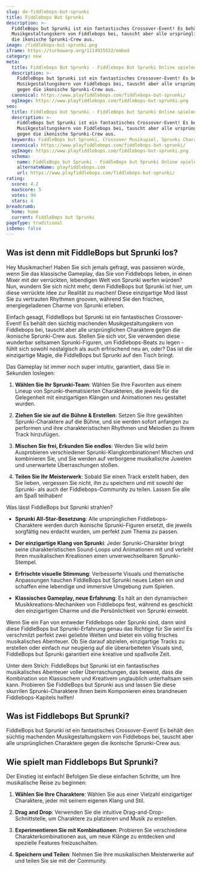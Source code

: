 ```yaml
---
slug: de-fiddlebops-but-sprunki
title: Fiddlebops But Sprunki
description: >-
  FiddleBops but Sprunki ist ein fantastisches Crossover-Event! Es behält den süchtig machenden
  Musikgestaltungskern von Fiddlebops bei, tauscht aber alle ursprünglichen Charaktere gegen
  die ikonische Sprunki-Crew aus.
image: /fiddlebops-but-sprunki.png
iframe: https://turbowarp.org/1114915532/embed
category: new
meta:
  title: Fiddlebops But Sprunki - Fiddlebops But Sprunki Online spielen
  description: >-
    FiddleBops but Sprunki ist ein fantastisches Crossover-Event! Es behält den süchtig machenden
    Musikgestaltungskern von Fiddlebops bei, tauscht aber alle ursprünglichen Charaktere
    gegen die ikonische Sprunki-Crew aus.
  canonical: https://www.playfiddlebops.com/fiddlebops-but-sprunki/
  ogImage: https://www.playfiddlebops.com/fiddlebops-but-sprunki.png
seo:
  title: FiddleBops but Sprunki - FiddleBops but Sprunki Online spielen
  description: >-
    FiddleBops but Sprunki ist ein fantastisches Crossover-Event! Es behält den süchtig machenden
    Musikgestaltungskern von Fiddlebops bei, tauscht aber alle ursprünglichen Charaktere
    gegen die ikonische Sprunki-Crew aus.
  keywords: FiddleBops but Sprunki, Crossover Musikspiel, Sprunki Charaktere
  canonical: https://www.playfiddlebops.com/fiddlebops-but-sprunki/
  ogImage: https://www.playfiddlebops.com/fiddlebops-but-sprunki.png
  schema:
    name: FiddleBops but Sprunki - FiddleBops but Sprunki Online spielen
    alternateName: playfiddlebops.com
    url: https://www.playfiddlebops.com/fiddlebops-but-sprunki/
rating:
  score: 4.2
  maxScore: 5
  votes: 94
  stars: 4
breadcrumb:
  home: home
  current: FiddleBops but Sprunki
pageType: traditional
isDemo: false
---
```


## Was ist denn mit FiddleBops but Sprunki los?

Hey Musikmacher! Haben Sie sich jemals gefragt, was passieren würde, wenn Sie das klassische Gameplay, das Sie von Fiddlebops lieben, in einen Mixer mit der verrückten, lebendigen Welt von Sprunki werfen würden? Nun, wundern Sie sich nicht mehr, denn FiddleBops but Sprunki ist hier, um diese verrückte Idee zur Realität zu machen! Diese einzigartige Mod lässt Sie zu vertrauten Rhythmen grooven, während Sie den frischen, energiegeladenen Charme von Sprunki erleben.

Einfach gesagt, FiddleBops but Sprunki ist ein fantastisches Crossover-Event! Es behält den süchtig machenden Musikgestaltungskern von Fiddlebops bei, tauscht aber alle ursprünglichen Charaktere gegen die ikonische Sprunki-Crew aus. Stellen Sie sich vor, Sie verwenden diese wunderbar seltsamen Sprunki-Figuren, um Fiddlebops-Beats zu legen - fühlt sich sowohl nostalgisch als auch erfrischend neu an, oder? Das ist die einzigartige Magie, die FiddleBops but Sprunki auf den Tisch bringt.

Das Gameplay ist immer noch super intuitiv, garantiert, dass Sie in Sekunden loslegen:

1. **Wählen Sie Ihr Sprunki-Team**: Wählen Sie Ihre Favoriten aus einem Lineup von Sprunki-thematisierten Charakteren, die jeweils für die Gelegenheit mit einzigartigen Klängen und Animationen neu gestaltet wurden.

1. **Ziehen Sie sie auf die Bühne & Erstellen**: Setzen Sie Ihre gewählten Sprunki-Charaktere auf die Bühne, und sie werden sofort anfangen zu performen und ihre charakteristischen Rhythmen und Melodien zu Ihrem Track hinzufügen.

1. **Mischen Sie frei, Erkunden Sie endlos**: Werden Sie wild beim Ausprobieren verschiedener Sprunki-Klangkombinationen! Mischen und kombinieren Sie, und Sie werden auf verborgene musikalische Juwelen und unerwartete Überraschungen stoßen.

1. **Teilen Sie Ihr Meisterwerk**: Sobald Sie einen Track erstellt haben, den Sie lieben, vergessen Sie nicht, ihn zu speichern und mit sowohl der Sprunki- als auch der Fiddlebops-Community zu teilen. Lassen Sie alle am Spaß teilhaben!

Was lässt FiddleBops but Sprunki strahlen?

- **Sprunki All-Star-Besetzung**: Alle ursprünglichen Fiddlebops-Charaktere werden durch ikonische Sprunki-Figuren ersetzt, die jeweils sorgfältig neu erdacht wurden, um perfekt zum Thema zu passen.

- **Der einzigartige Klang von Sprunki**: Jeder Sprunki-Charakter bringt seine charakteristischen Sound-Loops und Animationen mit und verleiht Ihren musikalischen Kreationen einen unverwechselbaren Sprunki-Stempel.

- **Erfrischte visuelle Stimmung**: Verbesserte Visuals und thematische Anpassungen hauchen FiddleBops but Sprunki neues Leben ein und schaffen eine lebendige und immersive Umgebung zum Spielen.

- **Klassisches Gameplay, neue Erfahrung**: Es hält an den dynamischen Musikkreations-Mechaniken von Fiddlebops fest, während es geschickt den einzigartigen Charme und die Persönlichkeit von Sprunki einwebt.

Wenn Sie ein Fan von entweder Fiddlebops oder Sprunki sind, dann wird diese FiddleBops but Sprunki-Erfahrung genau das Richtige für Sie sein! Es verschmilzt perfekt zwei geliebte Welten und bietet ein völlig frisches musikalisches Abenteuer. Ob Sie darauf abzielen, einzigartige Tracks zu erstellen oder einfach nur neugierig auf die überarbeiteten Visuals sind, FiddleBops but Sprunki garantiert eine kreative und spaßvolle Zeit.

Unter dem Strich: FiddleBops but Sprunki ist ein fantastisches musikalisches Abenteuer voller Überraschungen, das beweist, dass die Kombination von Klassischem und Kreativem unglaublich unterhaltsam sein kann. Probieren Sie FiddleBops but Sprunki aus und lassen Sie diese skurrilen Sprunki-Charaktere Ihnen beim Komponieren eines brandneuen Fiddlebops-Kapitels helfen!

## Was ist Fiddlebops But Sprunki?

FiddleBops but Sprunki ist ein fantastisches Crossover-Event! Es behält den süchtig machenden Musikgestaltungskern von Fiddlebops bei, tauscht aber alle ursprünglichen Charaktere gegen die ikonische Sprunki-Crew aus.

## Wie spielt man Fiddlebops But Sprunki?

Der Einstieg ist einfach! Befolgen Sie diese einfachen Schritte, um Ihre musikalische Reise zu beginnen:

1. **Wählen Sie Ihre Charaktere**: Wählen Sie aus einer Vielzahl einzigartiger Charaktere, jeder mit seinem eigenen Klang und Stil.

1. **Drag and Drop**: Verwenden Sie die intuitive Drag-and-Drop-Schnittstelle, um Charaktere zu platzieren und Musik zu erstellen.

1. **Experimentieren Sie mit Kombinationen**: Probieren Sie verschiedene Charakterkombinationen aus, um neue Klänge zu entdecken und spezielle Features freizuschalten.

1. **Speichern und Teilen**: Nehmen Sie Ihre musikalischen Meisterwerke auf und teilen Sie sie mit der Community.